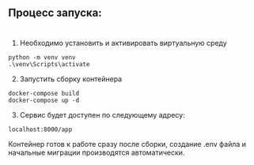 ## Процесс запуска:
# 
 

1. Необходимо установить и активировать виртуальную среду
```
python -m venv venv
.\venv\Scripts\activate 
```
2. Запустить сборку контейнера
```
docker-compose build
docker-compose up -d
```
3. Сервис будет доступен по следующему адресу:
```
localhost:8000/app
```


Контейнер готов к работе сразу после сборки, создание .env файла и начальные миграции производятся автоматически.